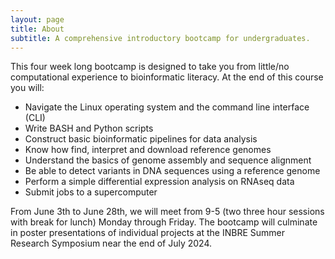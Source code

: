 ```yaml
---
layout: page
title: About
subtitle: A comprehensive introductory bootcamp for undergraduates.
---
```


This four week long bootcamp is designed to take you from little/no computational experience to bioinformatic literacy. At the end of this course you will:

- Navigate the Linux operating system and the command line interface (CLI)
- Write BASH and Python scripts
- Construct basic bioinformatic pipelines for data analysis
- Know how find, interpret and download reference genomes
- Understand the basics of genome assembly and sequence alignment
- Be able to detect variants in DNA sequences using a reference genome
- Perform a simple differential expression analysis on RNAseq data
- Submit jobs to a supercomputer

From June 3th to June 28th, we will meet from 9-5 (two three hour sessions with break for lunch) Monday through Friday. The bootcamp will culminate in poster presentations of individual projects at the INBRE Summer Research Symposium near the end of July 2024.
